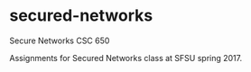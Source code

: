 # secured-networks
Secure Networks CSC 650

Assignments for Secured Networks class at SFSU spring 2017.
